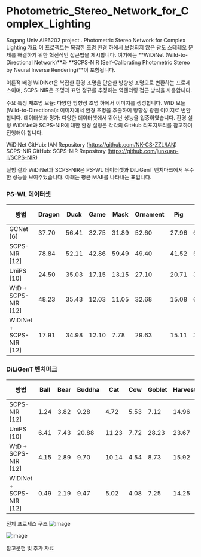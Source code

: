 # Photometric_Stereo_Network_for_Complex_Lighting
Sogang Univ AIE6202 project . Photometric Stereo Network for Complex Lighting
개요
이 프로젝트는 복잡한 조명 환경 하에서 보정되지 않은 광도 스테레오 문제를 해결하기 위한 혁신적인 접근법을 제시합니다. 여기에는 **WiDiNet (Wild-to-Directional Network)**과 **SCPS-NIR (Self-Calibrating Photometric Stereo by Neural Inverse Rendering)**이 포함됩니다.

이론적 배경
WiDiNet은 복잡한 환경 조명을 단순한 방향성 조명으로 변환하는 프로세스이며, SCPS-NIR은 조명과 표면 정규를 추정하는 역렌더링 접근 방식을 사용합니다.

주요 특징
재조명 모듈: 다양한 방향성 조명 하에서 이미지를 생성합니다.
WtD 모듈 (Wild-to-Directional): 이미지에서 환경 조명을 추출하여 방향성 광원 이미지로 변환합니다.
데이터셋과 평가: 다양한 데이터셋에서 뛰어난 성능을 입증하였습니다.
환경 설정
WiDiNet과 SCPS-NIR에 대한 환경 설정은 각각의 GitHub 리포지토리를 참고하여 진행해야 합니다.

WiDiNet GitHub: IAN Repository (https://github.com/NK-CS-ZZL/IAN)
SCPS-NIR GitHub: SCPS-NIR Repository (https://github.com/junxuan-li/SCPS-NIR)

실험 결과
WiDiNet과 SCPS-NIR은 PS-WL 데이터셋과 DiLiGenT 벤치마크에서 우수한 성능을 보여주었습니다. 아래는 평균 MAE를 나타내는 표입니다.
### PS-WL 데이터셋

| 방법 | Dragon | Duck | Game | Mask | Ornament | Pig | Ring | Ring2 | 평균 MAE |
|------|--------|------|------|------|----------|-----|------|-------|----------|
| GCNet [6] | 37.70 | 56.41 | 32.75 | 31.89 | 52.60 | 27.96 | 62.51 | 67.83 | 46.21 |
| SCPS-NIR [12] | 78.84 | 52.11 | 42.86 | 59.49 | 49.40 | 41.52 | 54.92 | 46.31 | 53.18 |
| UniPS [10] | 24.50 | 35.03 | 17.15 | 13.15 | 27.10 | 20.71 | 39.24 | 28.28 | 25.65 |
| WtD + SCPS-NIR [12] | 48.23 | 35.43 | 12.03 | 11.05 | 32.68 | 15.08 | 64.58 | 30.73 | 31.23 |
| WiDiNet + SCPS-NIR [12] | 17.91 | 34.98 | 12.10 | 7.78 | 29.63 | 15.11 | 32.34 | 29.24 | 22.39 |

### DiLiGenT 벤치마크

| 방법 | Ball | Bear | Buddha | Cat | Cow | Goblet | Harvest | Pot1 | Pot2 | Reading | 평균 MAE |
|------|------|------|--------|-----|-----|--------|---------|------|------|---------|----------|
| SCPS-NIR [12] | 1.24 | 3.82 | 9.28 | 4.72 | 5.53 | 7.12 | 14.96 | 6.73 | 6.50 | 10.54 | 7.05 |
| UniPS [10] | 6.41 | 7.43 | 20.88 | 11.23 | 7.72 | 28.23 | 23.67 | 11.41 | 9.80 | 20.08 | 14.69 |
| WtD + SCPS-NIR [12] | 4.15 | 2.89 | 9.70 | 10.14 | 4.54 | 8.73 | 15.92 | 5.30 | 4.55 | 10.88 | 7.68 |
| WiDiNet + SCPS-NIR [12] | 0.49 | 2.19 | 9.47 | 5.02 | 4.08 | 7.25 | 14.25 | 5.99 | 3.78 | 10.09 | 6.26 |

전체 프로세스 구조
![image](https://github.com/AIE620-V-V/Photometric_Stereo_Network_for_Complex_Lighting/assets/46189116/e94f1221-020e-4226-89a4-55c66c87318b)

![image](https://github.com/AIE620-V-V/Photometric_Stereo_Network_for_Complex_Lighting/assets/46189116/495d55ba-d9b0-4048-8a05-0abfe603bd48)


참고문헌 및 추가 자료
